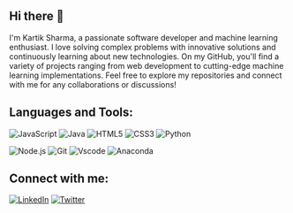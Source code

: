 ## Hi there 👋

I'm Kartik Sharma, a passionate software developer and machine learning enthusiast.
I love solving complex problems with innovative solutions and continuously learning about new technologies. 
On my GitHub, you'll find a variety of projects ranging from web development to cutting-edge machine learning implementations. 
Feel free to explore my repositories and connect with me for any collaborations or discussions!

## Languages and Tools:

![JavaScript](https://skillicons.dev/icons?i=js)
![Java](https://skillicons.dev/icons?i=java)
![HTML5](https://skillicons.dev/icons?i=html)
![CSS3](https://skillicons.dev/icons?i=css)
![Python](https://skillicons.dev/icons?i=python)

![Node.js](https://skillicons.dev/icons?i=nodejs)
![Git](https://skillicons.dev/icons?i=git)
![Vscode](https://skillicons.dev/icons?i=vscode)
![Anaconda](https://skillicons.dev/icons?i=anaconda)


## Connect with me:

[![LinkedIn](https://skillicons.dev/icons?i=linkedin)](https://www.linkedin.com/in/kartik-10sharma/)
[![Twitter](https://skillicons.dev/icons?i=twitter)](https://x.com/Kartik_10Sharma)
